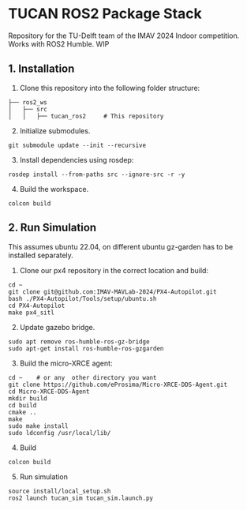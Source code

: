 # TUCAN ROS2 Package Stack
Repository for the TU-Delft team of the IMAV 2024 Indoor competition. Works with ROS2 Humble. WIP

## 1. Installation

1. Clone this repository into the following folder structure:
```
├── ros2_ws                    
│   ├── src          
│   │   ├── tucan_ros2     # This repository
```
2. Initialize submodules.
```
git submodule update --init --recursive
```

3. Install dependencies using rosdep:
```
rosdep install --from-paths src --ignore-src -r -y
```

4. Build the workspace.
```
colcon build
```

## 2. Run Simulation

This assumes ubuntu 22.04, on different ubuntu gz-garden has to be installed separately.

1. Clone our px4 repository in the correct location and build:
```
cd ~
git clone git@github.com:IMAV-MAVLab-2024/PX4-Autopilot.git
bash ./PX4-Autopilot/Tools/setup/ubuntu.sh
cd PX4-Autopilot
make px4_sitl
```

2. Update gazebo bridge.
```
sudo apt remove ros-humble-ros-gz-bridge
sudo apt-get install ros-humble-ros-gzgarden
```

3. Build the micro-XRCE agent:
```
cd ~    # or any  other directory you want
git clone https://github.com/eProsima/Micro-XRCE-DDS-Agent.git
cd Micro-XRCE-DDS-Agent
mkdir build
cd build
cmake ..
make
sudo make install
sudo ldconfig /usr/local/lib/
```

4. Build
```
colcon build
```

5. Run simulation
```
source install/local_setup.sh
ros2 launch tucan_sim tucan_sim.launch.py
```
